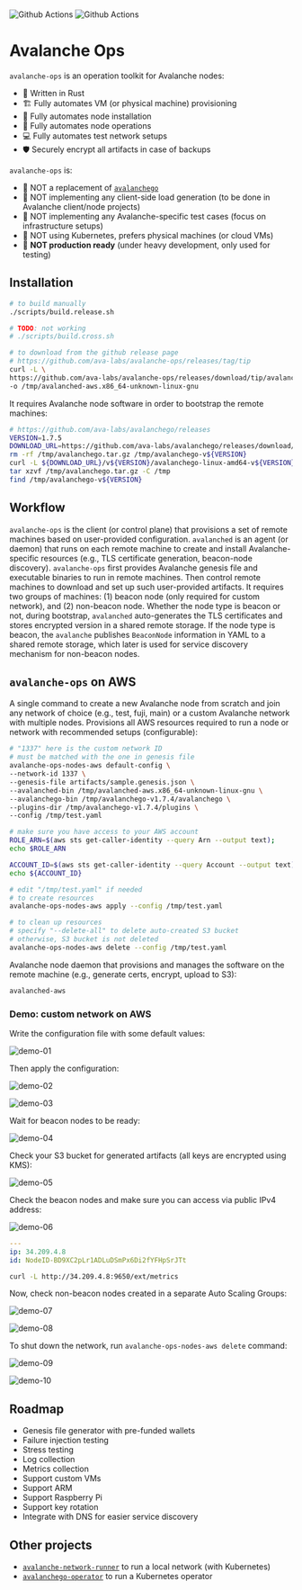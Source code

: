 
<br>

![Github Actions](https://github.com/gyuho/avalanche-ops/actions/workflows/build-test-release.yml/badge.svg) ![Github Actions](https://github.com/gyuho/avalanche-ops/actions/workflows/static-analysis.yml/badge.svg)

# Avalanche Ops

`avalanche-ops` is an operation toolkit for Avalanche nodes:
- 🦀 Written in Rust
- 🏗️ Fully automates VM (or physical machine) provisioning
- 🍏 Fully automates node installation
- 🚜 Fully automates node operations
- 💻 Fully automates test network setups
- 🛡️ Securely encrypt all artifacts in case of backups

`avalanche-ops` is:
- 🚫 NOT a replacement of [`avalanchego`](https://github.com/ava-labs/avalanchego)
- 🚫 NOT implementing any client-side load generation (to be done in Avalanche client/node projects)
- 🚫 NOT implementing any Avalanche-specific test cases (focus on infrastructure setups)
- 🚫 NOT using Kubernetes, prefers physical machines (or cloud VMs)
- 🚫 **NOT production ready** (under heavy development, only used for testing)

## Installation

```bash
# to build manually
./scripts/build.release.sh

# TODO: not working
# ./scripts/build.cross.sh
```

```bash
# to download from the github release page
# https://github.com/ava-labs/avalanche-ops/releases/tag/tip
curl -L \
https://github.com/ava-labs/avalanche-ops/releases/download/tip/avalanched-aws.x86_64-unknown-linux-gnu \
-o /tmp/avalanched-aws.x86_64-unknown-linux-gnu
```

It requires Avalanche node software in order to bootstrap the remote machines:

```bash
# https://github.com/ava-labs/avalanchego/releases
VERSION=1.7.5
DOWNLOAD_URL=https://github.com/ava-labs/avalanchego/releases/download/
rm -rf /tmp/avalanchego.tar.gz /tmp/avalanchego-v${VERSION}
curl -L ${DOWNLOAD_URL}/v${VERSION}/avalanchego-linux-amd64-v${VERSION}.tar.gz -o /tmp/avalanchego.tar.gz
tar xzvf /tmp/avalanchego.tar.gz -C /tmp
find /tmp/avalanchego-v${VERSION}
```

## Workflow

`avalanche-ops` is the client (or control plane) that provisions a set of remote machines based on user-provided configuration. `avalanched` is an agent (or daemon) that runs on each remote machine to create and install Avalanche-specific resources (e.g., TLS certificate generation, beacon-node discovery). `avalanche-ops` first provides Avalanche genesis file and executable binaries to run in remote machines. Then control remote machines to download and set up such user-provided artifacts. It requires two groups of machines: (1) beacon node (only required for custom network), and (2) non-beacon node. Whether the node type is beacon or not, during bootstrap, `avalanched` auto-generates the TLS certificates and stores encrypted version in a shared remote storage. If the node type is beacon, the `avalanche` publishes `BeaconNode` information in YAML to a shared remote storage, which later is used for service discovery mechanism for non-beacon nodes.

## `avalanche-ops` on AWS

A single command to create a new Avalanche node from scratch and join any network of choice (e.g., test, fuji, main) or a custom Avalanche network with multiple nodes. Provisions all AWS resources required to run a node or network with recommended setups (configurable):

```bash
# "1337" here is the custom network ID
# must be matched with the one in genesis file
avalanche-ops-nodes-aws default-config \
--network-id 1337 \
--genesis-file artifacts/sample.genesis.json \
--avalanched-bin /tmp/avalanched-aws.x86_64-unknown-linux-gnu \
--avalanchego-bin /tmp/avalanchego-v1.7.4/avalanchego \
--plugins-dir /tmp/avalanchego-v1.7.4/plugins \
--config /tmp/test.yaml
```

```bash
# make sure you have access to your AWS account
ROLE_ARN=$(aws sts get-caller-identity --query Arn --output text);
echo $ROLE_ARN

ACCOUNT_ID=$(aws sts get-caller-identity --query Account --output text);
echo ${ACCOUNT_ID}
```

```bash
# edit "/tmp/test.yaml" if needed
# to create resources
avalanche-ops-nodes-aws apply --config /tmp/test.yaml
```

```bash
# to clean up resources
# specify "--delete-all" to delete auto-created S3 bucket
# otherwise, S3 bucket is not deleted
avalanche-ops-nodes-aws delete --config /tmp/test.yaml
```

Avalanche node daemon that provisions and manages the software on the remote machine (e.g., generate certs, encrypt, upload to S3):

```bash
avalanched-aws
```

### Demo: custom network on AWS

Write the configuration file with some default values:

![demo-01](./img/demo-01.png)

Then apply the configuration:

![demo-02](./img/demo-02.png)

![demo-03](./img/demo-03.png)

Wait for beacon nodes to be ready:

![demo-04](./img/demo-04.png)

Check your S3 bucket for generated artifacts (all keys are encrypted using KMS):

![demo-05](./img/demo-05.png)

Check the beacon nodes and make sure you can access via public IPv4 address:

![demo-06](./img/demo-06.png)

```yaml
---
ip: 34.209.4.8
id: NodeID-BD9XC2pLr1ADLuDSmPx6Di2fYFHpSrJTt
```

```bash
curl -L http://34.209.4.8:9650/ext/metrics
```

Now, check non-beacon nodes created in a separate Auto Scaling Groups:

![demo-07](./img/demo-07.png)

![demo-08](./img/demo-08.png)

To shut down the network, run `avalanche-ops-nodes-aws delete` command:

![demo-09](./img/demo-09.png)

![demo-10](./img/demo-10.png)

## Roadmap

- Genesis file generator with pre-funded wallets
- Failure injection testing
- Stress testing
- Log collection
- Metrics collection
- Support custom VMs
- Support ARM
- Support Raspberry Pi
- Support key rotation
- Integrate with DNS for easier service discovery

## Other projects

- [`avalanche-network-runner`](https://github.com/ava-labs/avalanche-network-runner) to run a local network (with Kubernetes)
- [`avalanchego-operator`](https://github.com/ava-labs/avalanchego-operator) to run a Kubernetes operator
